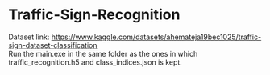 # Traffic-Sign-Recognition<br>

Dataset link: https://www.kaggle.com/datasets/ahemateja19bec1025/traffic-sign-dataset-classification<br>
Run the main.exe in the same folder as the ones in which traffic_recognition.h5  and class_indices.json is kept.
